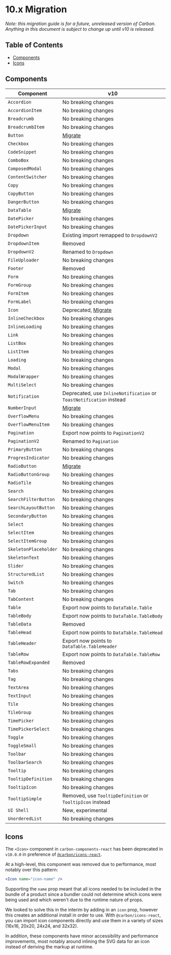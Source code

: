 # 10.x Migration

_Note: this migration guide is for a future, unreleased version of Carbon.
Anything in this document is subject to change up until v10 is released._

 <!-- prettier-ignore-start -->
<!-- START doctoc generated TOC please keep comment here to allow auto update -->
<!-- DON'T EDIT THIS SECTION, INSTEAD RE-RUN doctoc TO UPDATE -->

## Table of Contents

- [Components](#components)
- [Icons](#icons)

 <!-- END doctoc generated TOC please keep comment here to allow auto update -->
<!-- prettier-ignore-end -->

## Components

| Component             | v10                                                                 |
| --------------------- | ------------------------------------------------------------------- |
| `Accordion`           | No breaking changes                                                 |
| `AccordionItem`       | No breaking changes                                                 |
| `Breadcrumb`          | No breaking changes                                                 |
| `BreadcrumbItem`      | No breaking changes                                                 |
| `Button`              | [Migrate](../../src/components/Button/migrate-to-10.x.md)           |
| `Checkbox`            | No breaking changes                                                 |
| `CodeSnippet`         | No breaking changes                                                 |
| `ComboBox`            | No breaking changes                                                 |
| `ComposedModal`       | No breaking changes                                                 |
| `ContentSwitcher`     | No breaking changes                                                 |
| `Copy`                | No breaking changes                                                 |
| `CopyButton`          | No breaking changes                                                 |
| `DangerButton`        | No breaking changes                                                 |
| `DataTable`           | [Migrate](../../src/components/DataTable/migrate-to-10.x.md)        |
| `DatePicker`          | No breaking changes                                                 |
| `DatePickerInput`     | No breaking changes                                                 |
| `Dropdown`            | Existing import remapped to `DropdownV2`                            |
| `DropdownItem`        | Removed                                                             |
| `DropdownV2`          | Renamed to `Dropdown`                                               |
| `FileUploader`        | No breaking changes                                                 |
| `Footer`              | Removed                                                             |
| `Form`                | No breaking changes                                                 |
| `FormGroup`           | No breaking changes                                                 |
| `FormItem`            | No breaking changes                                                 |
| `FormLabel`           | No breaking changes                                                 |
| `Icon`                | Deprecated, [Migrate](#icons)                                       |
| `InlineCheckbox`      | No breaking changes                                                 |
| `InlineLoading`       | No breaking changes                                                 |
| `Link`                | No breaking changes                                                 |
| `ListBox`             | No breaking changes                                                 |
| `ListItem`            | No breaking changes                                                 |
| `Loading`             | No breaking changes                                                 |
| `Modal`               | No breaking changes                                                 |
| `ModalWrapper`        | No breaking changes                                                 |
| `MultiSelect`         | No breaking changes                                                 |
| `Notification`        | Deprecated, use `InlineNotification` or `ToastNotification` instead |
| `NumberInput`         | [Migrate](../../src/components/NumberInput/migrate-to-10.x.md)      |
| `OverflowMenu`        | No breaking changes                                                 |
| `OverflowMenuItem`    | No breaking changes                                                 |
| `Pagination`          | Export now points to `PaginationV2`                                 |
| `PaginationV2`        | Renamed to `Pagination`                                             |
| `PrimaryButton`       | No breaking changes                                                 |
| `ProgresIndicator`    | No breaking changes                                                 |
| `RadioButton`         | [Migrate](../../src/components/RadioButton/migrate-to-10.x.md)      |
| `RadioButtonGroup`    | No breaking changes                                                 |
| `RadioTile`           | No breaking changes                                                 |
| `Search`              | No breaking changes                                                 |
| `SearchFilterButton`  | No breaking changes                                                 |
| `SearchLayoutButton`  | No breaking changes                                                 |
| `SecondaryButton`     | No breaking changes                                                 |
| `Select`              | No breaking changes                                                 |
| `SelectItem`          | No breaking changes                                                 |
| `SelectItemGroup`     | No breaking changes                                                 |
| `SkeletonPlaceholder` | No breaking changes                                                 |
| `SkeletonText`        | No breaking changes                                                 |
| `Slider`              | No breaking changes                                                 |
| `StructuredList`      | No breaking changes                                                 |
| `Switch`              | No breaking changes                                                 |
| `Tab`                 | No breaking changes                                                 |
| `TabContent`          | No breaking changes                                                 |
| `Table`               | Export now points to `DataTable.Table`                              |
| `TableBody`           | Export now points to `DataTable.TableBody`                          |
| `TableData`           | Removed                                                             |
| `TableHead`           | Export now points to `DataTable.TableHead`                          |
| `TableHeader`         | Export now points to `DataTable.TableHeader`                        |
| `TableRow`            | Export now points to `DataTable.TableRow`                           |
| `TableRowExpanded`    | Removed                                                             |
| `Tabs`                | No breaking changes                                                 |
| `Tag`                 | No breaking changes                                                 |
| `TextArea`            | No breaking changes                                                 |
| `TextInput`           | No breaking changes                                                 |
| `Tile`                | No breaking changes                                                 |
| `TileGroup`           | No breaking changes                                                 |
| `TimePicker`          | No breaking changes                                                 |
| `TimePickerSelect`    | No breaking changes                                                 |
| `Toggle`              | No breaking changes                                                 |
| `ToggleSmall`         | No breaking changes                                                 |
| `Toolbar`             | No breaking changes                                                 |
| `ToolbarSearch`       | No breaking changes                                                 |
| `Tooltip`             | No breaking changes                                                 |
| `TooltipDefinition`   | No breaking changes                                                 |
| `TooltipIcon`         | No breaking changes                                                 |
| `TooltipSimple`       | Removed, use `TooltipDefinition` or `TooltipIcon` instead           |
| `UI Shell`            | New, experimental                                                   |
| `UnorderedList`       | No breaking changes                                                 |

## Icons

The `<Icon>` component in `carbon-components-react` has been deprecated in
`v10.0.0` in preference of [`@carbon/icons-react`](https://www.npmjs.com/package/@carbon/icons-react).

At a high-level, this component was removed due to performance, most notably
over this pattern:

```jsx
<Icon name="icon-name" />
```

Supporting the `name` prop meant that all icons needed to be included in the
bundle of a product since a bundler could not determine which icons were being
used and which weren't due to the runtime nature of props.

We looked to solve this in the interim by adding in an `icon` prop, however this
creates an additional install in order to use. With `@carbon/icons-react`, you
can import icon components directly and use them in a variety of sizes (16x16,
20x20, 24x24, and 32x32).

In addition, these components have minor accessibility and performance improvements, most notably
around inlining the SVG data for an icon instead of deriving the markup at
runtime.
